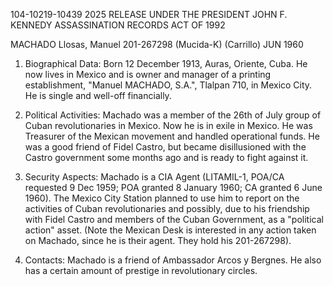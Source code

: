 104-10219-10439 2025 RELEASE UNDER THE PRESIDENT JOHN F. KENNEDY ASSASSINATION RECORDS ACT OF 1992

MACHADO Llosas, Manuel 201-267298 (Mucida-K) (Carrillo)
JUN 1960

1. Biographical Data: Born 12 December 1913, Auras, Oriente, Cuba. He now
lives in Mexico and is owner and manager of a printing establishment, "Manuel MACHADO,
S.A.", Tlalpan 710, in Mexico City. He is single and well-off financially.

2. Political Activities: Machado was a member of the 26th of July group of
Cuban revolutionaries in Mexico. Now he is in exile in Mexico. He was Treasurer
of the Mexican movement and handled operational funds. He was a good friend of Fidel
Castro, but became disillusioned with the Castro government some months ago and is
ready to fight against it.

3. Security Aspects: Machado is a CIA Agent (LITAMIL-1, POA/CA requested 9
Dec 1959; POA granted 8 January 1960; CA granted 6 June 1960). The Mexico City
Station planned to use him to report on the activities of Cuban revolutionaries
and possibly, due to his friendship with Fidel Castro and members of the Cuban
Government, as a "political action" asset. (Note the Mexican Desk is interested
in any action taken on Machado, since he is their agent. They hold his 201-267298).

4. Contacts: Machado is a friend of Ambassador Arcos y Bergnes. He also has
a certain amount of prestige in revolutionary circles.
